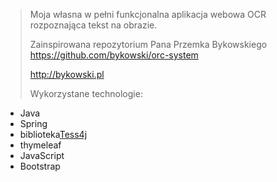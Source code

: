 > Moja własna w pełni funkcjonalna aplikacja webowa OCR rozpoznająca tekst na obrazie.
>
> Zainspirowana repozytorium Pana Przemka Bykowskiego https://github.com/bykowski/orc-system
>
> http://bykowski.pl
>
>
> Wykorzystane technologie:
- Java
- Spring
- biblioteka[Tess4j](https://github.com/nguyenq/tess4j)
- thymeleaf
- JavaScript
- Bootstrap
```


